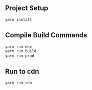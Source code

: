 ## Project Setup

```sh
yarn install
```

## Compile Build Commands

```sh
yarn run dev
yarn run build
yarn run prod
```

## Run to cdn

```sh
yarn run cdn
```


